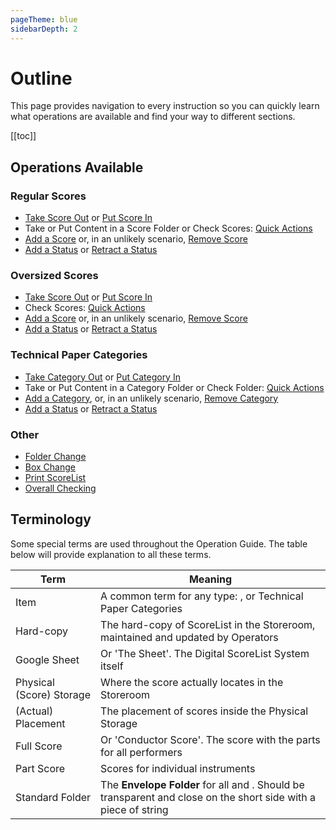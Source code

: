 ```yaml
---
pageTheme: blue
sidebarDepth: 2
---
```


# Outline
This page provides navigation to every instruction so you can quickly learn what operations are available and find your way to different sections.

[[toc]]

## Operations Available

### Regular Scores
* [Take Score Out](./handling-existing-scores#standard-take-out) or [Put Score In](./handling-existing-scores#standard-put-in)
* Take or Put Content in a Score Folder or Check Scores: [Quick Actions](./handling-existing-scores#quick-actions)
* [Add a Score](./editing-sheet-data#add-score) or, in an unlikely scenario, [Remove Score](./editing-sheet-data#remove-score)
* [Add a Status](./general-management#add-remove-status) or [Retract a Status](./general-management#retract-status-or-remove-notes)

### Oversized Scores
* [Take Score Out](./handling-existing-scores#standard-take-out) or [Put Score In](./handling-existing-scores#standard-put-in)
* Check Scores: [Quick Actions](./handling-existing-scores#quick-actions)
* [Add a Score](./editing-sheet-data#add-score) or, in an unlikely scenario, [Remove Score](./editing-sheet-data#remove-score)
* [Add a Status](./general-management#add-remove-status) or [Retract a Status](./general-management#retract-status-or-remove-notes)

### Technical Paper Categories
* [Take Category Out](./handling-existing-scores#standard-take-out) or [Put Category In](./handling-existing-scores#standard-put-in)
* Take or Put Content in a Category Folder or Check Folder: [Quick Actions](./handling-existing-scores#quick-actions)
* [Add a Category](./editing-sheet-data#add-score), or, in an unlikely scenario, [Remove Category](./editing-sheet-data#remove-score)
* [Add a Status](./general-management#add-remove-status) or [Retract a Status](./general-management#retract-status-or-remove-notes)

### Other
* [Folder Change](./handling-existing-scores#folder-change)
* [Box Change](./handling-existing-scores#box-change)
* [Print ScoreList](./general-management#print-scorelist)
* [Overall Checking](./general-management#overall-checking)

## Terminology
Some special terms are used throughout the Operation Guide. The table below will provide explanation to all these terms.

| Term | Meaning |
| ---- | ------ |
| Item | A common term for any type: <regular-scores />, <oversized-scores /> or <technical-papers>Technical Paper Categories</technical-papers> |
| Hard-copy | The hard-copy of ScoreList in the Storeroom, maintained and updated by Operators |
| Google Sheet | Or 'The Sheet'. The Digital ScoreList System itself |
| Physical (Score) Storage | Where the score actually locates in the Storeroom |
| (Actual) Placement | The placement of scores inside the Physical Storage |
| Full Score | Or 'Conductor Score'. The score with the parts for all performers |
| Part Score | Scores for individual instruments |
| Standard Folder | The **Envelope Folder** for all <regular-scores /> and <technical-papers />. Should be transparent and close on the short side with a piece of string |